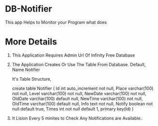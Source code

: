# DB-Notifier
This app Helps to Monitor your Program what does

# More Details

1) This Application Requires Admin Url Of Infinity Free Database

2) The Application Creates Or Use The Table From Database. Default, Name Notifier

   It's Table Structure,

   create table Notifier (
         Id int auto_increment not null,
         Place varchar(100) not null,
         Level varchar(100) not null,
         NewDate varchar(100) not null,
         OldDate varchar(100) default null,
         NewTime varchar(100) not null,
         OldTime varchar(100) default null,
         Info text not null,
         Notify boolean not null default true,
         Times int not null default 1,
         primary key(Id) )

3) It Lision Every 5 minites to Check Any Notifications are Available..

